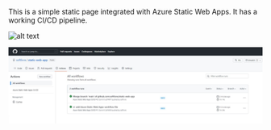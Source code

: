 This is a simple static page integrated with Azure Static Web Apps.
It has a working CI/CD pipeline.

![alt text](https://softlivre.com.br/static/static-web-app.jpeg)

![alt text](https://github.com/softlivre/static-web-app/blob/main/static-web-app.jpeg?raw=true)